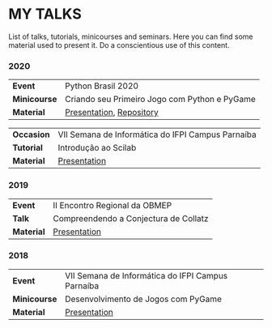 # MY TALKS

List of talks, tutorials, minicourses and seminars. Here you can find some material used to present it. Do a conscientious use of this content. 

### 2020

|||
|-|-|
| **Event** | Python Brasil 2020 |
| **Minicourse** | Criando seu Primeiro Jogo com Python e PyGame |
| **Material** | [Presentation](presentations/2020-2020-criando-seu-primeiro-jogo-com-python-e-pygame.pdf), [Repository](https://github.com/jjpaulo2/tutorial-pygame-python-brasil-2020) |

|||
|-|-|
| **Occasion** | VII Semana de Informática do IFPI Campus Parnaíba |
| **Tutorial** | Introdução ao Scilab |
| **Material** | [Presentation](presentations/2020-introducao-ao-scilab.pdf) |

### 2019

|||
|-|-|
| **Event** | II Encontro Regional da OBMEP |
| **Talk** | Compreendendo a Conjectura de Collatz |
| **Material** | [Presentation](presentations/2019-compreendendo-a-conjectura-de-collatz.pdf) |

### 2018

|||
|-|-|
| **Event** | VII Semana de Informática do IFPI Campus Parnaíba |
| **Minicourse** | Desenvolvimento de Jogos com PyGame |
| **Material** | [Presentation](presentations/2018-desenvolvimento-de-jogos-com-pygame.pdf) |
